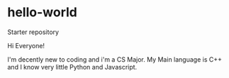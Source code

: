 # hello-world
Starter repository

Hi Everyone!

I'm decently new to coding and i'm a CS Major. My Main language is C++ and I know very little Python and Javascript.
